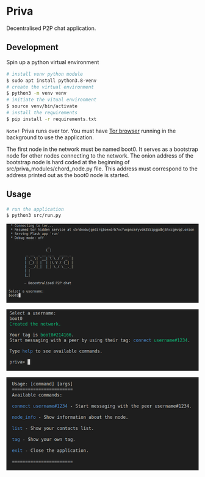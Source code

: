 # Priva

Decentralised P2P chat application.

## Development

Spin up a python virtual environment

```bash
# install venv python module
$ sudo apt install python3.8-venv
# create the virtual environment
$ python3 -m venv venv
# initiate the vitual environment
$ source venv/bin/activate
# install the requirements
$ pip install -r requirements.txt
```

`Note!` Priva runs over tor. You must have [Tor browser](https://www.torproject.org/download) running in the background to use the application.

The first node in the network must be named boot0. It serves as a bootstrap node for other nodes connecting to the network. The onion address of the bootstrap node is hard coded at the beginning of src/priva_modules/chord_node.py file. This address must correspond to the address printed out as the boot0 node is started.

## Usage

```bash
# run the application
$ python3 src/run.py
```

![username-selection](https://github.com/Distributed-Systeam/priva/blob/main/img/username-selection-1.png)

![network-created](https://github.com/Distributed-Systeam/priva/blob/main/img/username-selection-2.png)

![usage](https://github.com/Distributed-Systeam/priva/blob/main/img/usage.png)